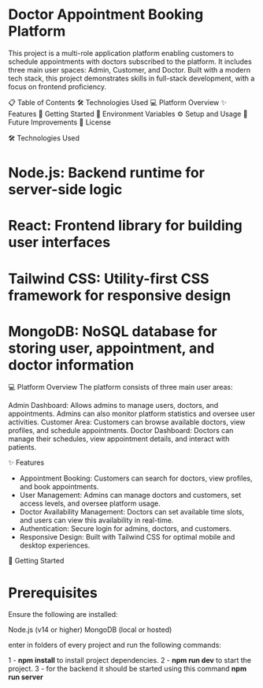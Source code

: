 # Doctor Appointment Booking Platform

This project is a multi-role application platform enabling customers to schedule appointments with doctors subscribed to the platform. It includes three main user spaces: Admin, Customer, and Doctor. Built with a modern tech stack, this project demonstrates skills in full-stack development, with a focus on frontend proficiency.

📋 Table of Contents
🛠️ Technologies Used
💻 Platform Overview
✨ Features
🚀 Getting Started
🔑 Environment Variables
⚙️ Setup and Usage
🔮 Future Improvements
📜 License

🛠️ Technologies Used
# Node.js: Backend runtime for server-side logic
# React: Frontend library for building user interfaces
# Tailwind CSS: Utility-first CSS framework for responsive design
# MongoDB: NoSQL database for storing user, appointment, and doctor information

💻 Platform Overview
The platform consists of three main user areas:

Admin Dashboard: Allows admins to manage users, doctors, and appointments. Admins can also monitor platform statistics and oversee user activities.
Customer Area: Customers can browse available doctors, view profiles, and schedule appointments.
Doctor Dashboard: Doctors can manage their schedules, view appointment details, and interact with patients.

✨ Features
- Appointment Booking: Customers can search for doctors, view profiles, and book appointments.
- User Management: Admins can manage doctors and customers, set access levels, and oversee platform usage.
- Doctor Availability Management: Doctors can set available time slots, and users can view this availability in real-time.
- Authentication: Secure login for admins, doctors, and customers.
- Responsive Design: Built with Tailwind CSS for optimal mobile and desktop experiences.

🚀 Getting Started
# Prerequisites
Ensure the following are installed:

Node.js (v14 or higher)
MongoDB (local or hosted)

enter in folders of every project and run the following commands:

1 - **npm install** to install project dependencies.
2 - **npm run dev** to start the project.
3 - for the backend it should be started using this command **npm run server**